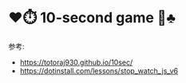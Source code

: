 # ❤️⏱️ 10-second game 🐇♣️

参考:

- https://totoraj930.github.io/10sec/
- https://dotinstall.com/lessons/stop_watch_js_v6

